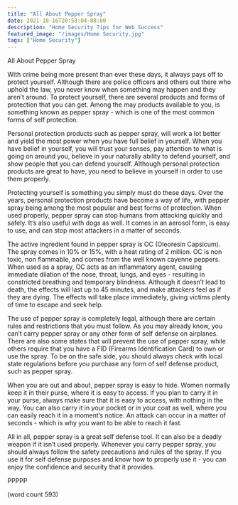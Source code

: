 ```yaml
---
title: "All About Pepper Spray"
date: 2021-10-16T20:58:04-08:00
description: "Home Security Tips for Web Success"
featured_image: "/images/Home Security.jpg"
tags: ["Home Security"]
---
```


All About Pepper Spray

With crime being more present than ever these days, it always pays off to protect yourself.  Although there are police officers and others out there who uphold the law, you never know when something may happen and they aren’t around.  To protect yourself, there are several products and forms of protection that you can get.  Among the may products available to you, is something known as pepper spray - which is one of the most common forms of self protection.

Personal protection products such as pepper spray, will work a lot better and yield the most power when you have full belief in yourself.  When you have belief in yourself, you will trust your senses, pay attention to what is going on around you, believe in your naturally ability to defend yourself, and show people that you can defend yourself.  Although personal protection products are great to have, you need to believe in yourself in order to use them properly.

Protecting yourself is something you simply must do these days.  Over the years, personal protection products have become a way of life, with pepper spray being among the most popular and best forms of protection.  When used properly, pepper spray can stop humans from attacking quickly and safely.  It’s also useful with dogs as well.  It comes in an aerosol form, is easy to use, and can stop most attackers in a matter of seconds.

The active ingredient found in pepper spray is OC (Oleoresin Capsicum).  The spray comes in 10% or 15%, with a heat rating of 2 million.  OC is non toxic, non flammable, and comes from the well known cayenne peppers.  When used as a spray, OC acts as an inflammatory agent, causing immediate dilation of the nose, throat, lungs, and eyes - resulting in constricted breathing and temporary blindness.  Although it doesn’t lead to death, the effects will last up to 45 minutes, and make attackers feel as if they are dying.  The effects will take place immediately, giving victims plenty of time to escape and seek help.

The use of pepper spray is completely legal, although there are certain rules and restrictions that you must follow.  As you may already know, you can’t carry pepper spray or any other form of self defense on airplanes.  There are also some states that will prevent the use of pepper spray, while others require that you have a FID (Firearms Identification Card) to own or use the spray.  To be on the safe side, you should always check with local state regulations before you purchase any form of self defense product, such as pepper spray.

When you are out and about, pepper spray is easy to hide.  Women normally keep it in their purse, where it is easy to access.  If you plan to carry it in your purse, always make sure that it is easy to access, with nothing in the way.  You can also carry it in your pocket or in your coat as well, where you can easily reach it in a moment’s notice.  An attack can occur in a matter of seconds - which is why you want to be able to reach it fast.

All in all, pepper spray is a great self defense tool.  It can also be a deadly weapon if it isn’t used properly.  Whenever you carry pepper spray, you should always follow the safety precautions and rules of the spray.  If you use it for self defense purposes and know how to properly use it - you can enjoy the confidence and security that it provides.

PPPPP

(word count 593)

